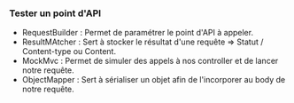 
### Tester un point d'API 

- RequestBuilder : Permet de paramétrer le point d'API à appeler. 
- ResultMAtcher : Sert à stocker le résultat d'une requête => Statut / Content-type ou Content. 
- MockMvc : Permet de simuler des appels à nos controller et de lancer notre requête. 
- ObjectMapper : Sert à sérialiser un objet afin de l'incorporer au body de notre requête. 